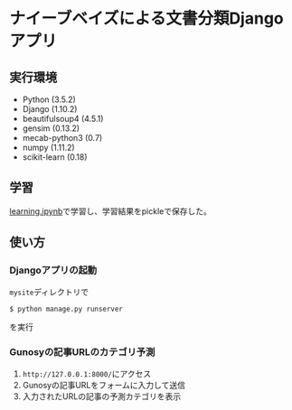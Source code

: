 # ナイーブベイズによる文書分類Djangoアプリ
## 実行環境
- Python (3.5.2)
- Django (1.10.2)
- beautifulsoup4 (4.5.1)
- gensim (0.13.2)
- mecab-python3 (0.7)
- numpy (1.11.2)
- scikit-learn (0.18)

## 学習
[learning.ipynb](https://github.com/tkda-h3/naive_bayes_web_app/blob/master/learning.ipynb)で学習し、学習結果をpickleで保存した。

## 使い方
### Djangoアプリの起動
`mysite`ディレクトリで
```
$ python manage.py runserver
```
を実行

### Gunosyの記事URLのカテゴリ予測
1. `http://127.0.0.1:8000/`にアクセス
2. Gunosyの記事URLをフォームに入力して送信
3. 入力されたURLの記事の予測カテゴリを表示
